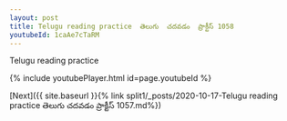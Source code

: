 ```yaml
---
layout: post
title: Telugu reading practice  తెలుగు  చదవడం  ప్రాక్టీస్ 1058
youtubeId: 1caAe7cTaRM
---
```

 
 
Telugu reading practice
 
 
 
 
 


{% include youtubePlayer.html id=page.youtubeId %}
 
[Next]({{ site.baseurl }}{% link  split1/_posts/2020-10-17-Telugu reading practice  తెలుగు  చదవడం  ప్రాక్టీస్ 1057.md%})
 

